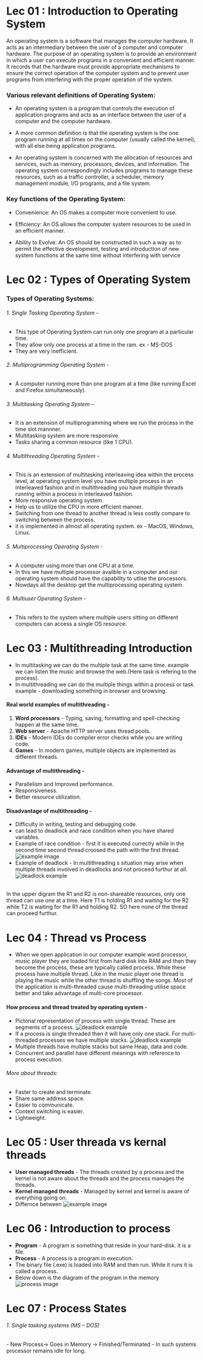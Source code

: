 <h1> <span>Lec 01 : </span>Introduction to Operating System </h1>
<p>
An operating system is a software that manages the computer hardware. It acts as an intermediary between the user of a computer and computer hardware. The purpose of an operating system is to provide an environment in which a user can execute programs in a convenient and efficient manner. It records that the hardware must provide appropriate mechanisms to ensure the correct operation of the computer system and to prevent user programs from interfering with the proper operation of the system.
</p>

<h3>Various relevant definitions of Operating System:</h3>

- An operating system is a program that controls the execution of application programs and acts as an interface between the user of a computer and the computer hardware.

- A more common definition is that the operating system is the one program running at all times on the computer (usually called the kernel), with all else being application programs.

- An operating system is concerned with the allocation of resources and services, such as memory, processors, devices, and information. The operating system correspondingly includes programs to manage these resources, such as a traffic controller, a scheduler, memory management module, I/O programs, and a file system.



<h3>Key functions of the Operating System:</h3>

- Convenience: An OS makes a computer more convenient to use.

- Efficiency: An OS allows the computer system resources to be used in an efficient manner.

- Ability to Evolve: An OS should be constructed in such a way as to permit the effective development, testing and introduction of new system functions at the same time without interfering with service


<h1> <span>Lec 02 : </span>Types of Operating System</h1>

<h3>Types of Operating Systems:</h3>


<h6>1. Single Tasking Operating System -</h6>

- This type of Operating System can run only one program at a particular time.
- They allow only one process at a time in the ram. ex - MS-DOS 
- They are very inefficient.

<h6>2. Multiprogramming Operating System -</h6> 

- A computer running more than one program at a time (like running Excel and Firefox simultaneously).

<h6>3. Multitasking Operating System –</h6>

- It is an extension of multiprogramming where we run the process in the time slot mannner.
- Multitasking system are more responsive.
- Tasks sharing a common resource (like 1 CPU).

<h6>4. Multithreading Operating System -</h6>

- This is an extension of multitasking interleaving idea within the process level, at operating system level you have multiple process in an interleaved fashion and in multithreading you have multiple threads running within a process in interleaved fashion.
- More responsive operating system.
- Help us to utilize the CPU in more efficient manner.
- Switching from one thread to another thread is less costly compare to switching between the process.
- it is implemented in almost all operating system. ex -  MacOS, Windows, Linux.

<h6>5. Multiprocessing Operating System -</h6>

- A computer using more than one CPU at a time.
- In this we have multiple processor availble in a computer and our operating system should have the capability to utlise the processors.
- Nowdays all the desktop get the multiprocessing operating system.


<h6>6. Multiuser Operating System -</h6> 

- This refers to the system where multiple users sitting on different computers can access a single OS resource.


# Lec 03 : Multithreading Introduction
- In multitasking we can do the multiple task at the same time. example we can listen the music and browse the web.(Here task is refering to the process).
- In multithreading we can do the multiple things within a process or task. example - downloading something in browser and browsing.

#### Real world examples of multithreading -
1. <b>Word processors</b> - Typing, saving, formatting and spell-checking happen at the same time.
2. <b>Web server</b> - Apache HTTP server uses thread pools.
3. <b>IDEs</b> - Modern IDEs do compiler error checks while you are writing code.
4. <b>Games</b> - In modern games, multiple objects are implemented as different threads.

#### Advantage of multithreading -
- Parallelism and Improved performance.
- Responsiveness.
- Better resource utilization.

#### Disadvantage of multithreading -
- Difficulty in writing, testing and debugging code.
- can lead to deadlock and race condition when you have shared variables.
- Example of race condition -
first it is executed currectly while in the second time second thread croosed the path with the first thread.
![example image](/images/raceCondition.png "Example image")
- Example of deadlock - In multithreading s situation may arise when multiple threads involved in deadlocks and not proceed furthur at all.<br>
![deadlock example](/images/deadlock.png "deadlock example")
<br>
In the upper digram the R1 and R2 is non-shareable resources, only one thread can use one at a time. Here T1 is holding R1 and waiting for the R2 while T2 is waiting for the R1 and holding R2. SO here none of the thread can proceed furthur.



# Lec 04 : Thread vs Process

- When we open application in our computer example word processor, music player they are loaded first from hard disk into RAM and then they become the process, these are typically called process. While these process have multiple thread. Like in the music player one thread is playing the music while the other thread is shuffling the songs. Most of the application is multi-threaded cause multi-threading utilise space better and take advantage of multi-core processor.

#### How process and thread treated by operating system -
- Pictorial representation of process with single thread. These are segments of a process.
![deadlock example](/images/singleThread.png "deadlock example")
- If a process is single threaded then it will have only one stack. For multi-threaded processes we have multiple stacks.
![deadlock example](/images/multipleThread.png "deadlock example")
- Multiple threads have multiple stacks but same Heap, data and code.
- Concurrent and parallel have different meanings with reference to process execution.
###### More about threads:
- Faster to create and terminate.
- Share same address space.
- Easier to communicate.
- Context switching is easier.
- Lightweight.


# Lec 05 : User threada vs kernal threads
- <b>User managed threads</b> - The threads created by a process and the kernel is not aware about the threads and the process manages the threads.
- <b>Kernel managed threads</b> - Managed by kernel and kernel is aware of everything going on.
- Differnce between 
![example image](/images/lec5notes.png "Example image")



# Lec 06 : Introduction to process
- <b>Program</b> - A program is something that reside in your hard-disk. it is a file.
- <b>Process</b> - A process is a program in execution.
- The binary file (.exe) is loaded into RAM and then run. While it runs it is called a process.
- Below down is the diagram of the program in the memory
![process image](/images/process.png "process image")


# Lec 07 : Process States
<h6> 1. Single tasking systems (MS – DOS) </h6>
- New Process-> Goes in Memory -> Finished/Terminated
- In such systems processor remains idle for long.
